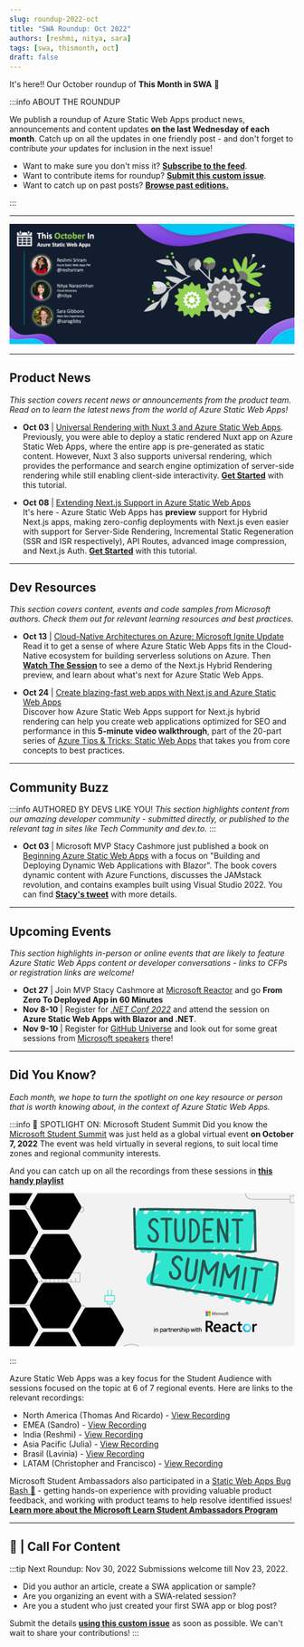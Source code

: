 ```yaml
---
slug: roundup-2022-oct
title: "SWA Roundup: Oct 2022"
authors: [reshmi, nitya, sara]
tags: [swa, thismonth, oct]
draft: false
---
```


<head>
  <meta name="twitter:url" content="https://www.azurestaticwebapps.dev/blog/roundup-2022-oct" />
  <meta name="twitter:title" content="This Month in Azure Static Web Apps: Oct 2022" />
  <meta name="twitter:description" content="This October in @AzureStaticApps - we cover hybrid rendering with @nextjs, universal rendering with @nuxt_js and put the spotlight on #MicrosoftStudentSummit" />
  <meta name="twitter:image" content="https://www.azurestaticwebapps.dev/img/png/roundup/oct.png" />
  <meta name="twitter:card" content="summary_large_image" />
  <meta name="twitter:creator" content="@nitya" />
  <meta name="twitter:site" content="@AzureStaticApps" /> 
  <link rel="canonical" href="https://www.azurestaticwebapps.dev/blog/roundup-2022-oct" />
</head>


It's here!! Our October roundup of **This Month in SWA** 🎉

:::info ABOUT THE ROUNDUP 

We publish a roundup of Azure Static Web Apps product news, announcements and content updates **on the last Wednesday of each month**. Catch up on all the updates in one friendly post - and don't forget to contribute _your_ updates for inclusion in the next issue!

 * Want to make sure you don't miss it? <a href="/blog/rss.xml" target="_blank">**Subscribe to the feed**</a>.
 * Want to contribute items for roundup? [**Submit this custom issue**](https://github.com/staticwebdev/30DaysOfSWA/issues/new?assignees=&labels=ThisMonthIn+-+Community&template=---this-month-in-swa--community-submission.md&title=This+Month+In%3A+Community).
 * Want to catch up on past posts? [**Browse past editions.**](/thismonth#view-past-editions)

:::

---

![](../../static/img/png/roundup/oct.png)

---

## Product News

_This section covers recent news or announcements from the product team. Read on to learn the latest news from the world of Azure Static Web Apps!_ 

* **Oct 03** | [Universal Rendering with Nuxt 3 and Azure Static Web Apps](https://techcommunity.microsoft.com/t5/apps-on-azure-blog/universal-rendering-with-nuxt-3-and-azure-static-web-apps/ba-p/3586297?WT.mc_id=javascript-74011-ninarasi). Previously, you were able to deploy a static rendered Nuxt app on Azure Static Web Apps, where the entire app is pre-generated as static content. However, Nuxt 3 also supports universal rendering, which provides the performance and search engine optimization of server-side rendering while still enabling client-side interactivity. [**Get Started**](https://learn.microsoft.com/en-us/azure/static-web-apps/deploy-nuxtjs?WT.mc_id=javascript-74011-ninarasi) with this tutorial.

* **Oct 08** | [Extending Next.js Support in Azure Static Web Apps](https://techcommunity.microsoft.com/t5/apps-on-azure-blog/extending-next-js-support-in-azure-static-web-apps/ba-p/3627975?WT.mc_id=javascript-74011-ninarasi) <br/> It's here - Azure Static Web Apps has **preview** support for Hybrid Next.js apps, making zero-config deployments with Next.js even easier with support for Server-Side Rendering, Incremental Static Regeneration (SSR and ISR respectively), API Routes, advanced image compression, and Next.js Auth. [**Get Started**](https://learn.microsoft.com/en-us/azure/static-web-apps/deploy-nextjs-hybrid?WT.mc_id=javascript-74011-ninarasi) with this tutorial.

---

## Dev Resources

_This section covers content, events and code samples from Microsoft authors. Check them out for relevant learning resources and best practices._

* **Oct 13** | [Cloud-Native Architectures on Azure: Microsoft Ignite Update](https://techcommunity.microsoft.com/t5/apps-on-azure-blog/cloud-native-architectures-on-azure-microsoft-ignite-update/ba-p/3650098?WT.mc_id=javascript-74011-ninarasi) <br/>  Read it to get a sense of where Azure Static Web Apps fits in the Cloud-Native ecosystem for building serverless solutions on Azure. Then [**Watch The Session**](https://ignite.microsoft.com/sessions/8950b2b1-62eb-48f9-90ef-5ad779ce8e22?source=sessions?WT.mc_id=javascript-74011-ninarasi) to see a demo of the Next.js Hybrid Rendering preview, and learn about what's next for Azure Static Web Apps.

* **Oct 24** | [Create blazing-fast web apps with Next.js and Azure Static Web Apps](https://www.youtube.com/watch?v=w6uH1CZEhcg&WT.mc_id=javascript-74011-ninarasi) <br/> Discover how Azure Static Web Apps support for Next.js hybrid rendering can help you create web applications optimized for SEO and performance in this **5-minute video walkthrough**, part of the 20-part series of [Azure Tips & Tricks: Static Web Apps](https://www.youtube.com/playlist?list=PLlrxD0HtieHgMPeBaDQFx9yNuFxx6S1VG&WT.mc_id=javascript-74011-ninarasi) that takes you from core concepts to best practices.

---

## Community Buzz

:::info AUTHORED BY DEVS LIKE YOU!
_This section highlights content from our amazing developer community - submitted directly, or published to the relevant tag in sites like Tech Community and dev.to._
:::

* **Oct 03** | Microsoft MVP Stacy Cashmore just published a book on [Beginning Azure Static Web Apps](https://link.springer.com/book/10.1007/978-1-4842-8146-8) with a focus on "Building and Deploying Dynamic Web Applications with Blazor". The book covers dynamic content with Azure Functions, discusses the JAMstack revolution, and contains examples built using Visual Studio 2022. You can find [**Stacy's tweet**](https://twitter.com/Stacy_Cash/status/1576956491218976768) with more details.

---

## Upcoming Events

_This section highlights in-person or online events that are likely to feature Azure Static Web Apps content or developer conversations - links to CFPs or registration links are welcome!_

* **Oct 27** | Join MVP Stacy Cashmore at [Microsoft Reactor](https://reactor.microsoft.com/en-us/reactor/events/17239/) and go **From Zero To Deployed App in 60 Minutes**
* **Nov 8-10** | Register for [_.NET Conf 2022_](https://www.dotnetconf.net/) and attend the session on **Azure Static Web Apps with Blazor and .NET**.
* **Nov 9-10** | Register for [GitHub Universe](https://githubuniverse.com/) and look out for some great sessions from [Microsoft speakers](https://githubuniverse.com/events/detail/speakers) there!


---

## Did You Know?

_Each month, we hope to turn the spotlight on one key resource or person that is worth knowing about, in the context of Azure Static Web Apps._

:::info 🌟 SPOTLIGHT ON:  Microsoft Student Summit
Did you know the [Microsoft Student Summit](https://developer.microsoft.com/en-us/reactor/overview/student-summit-2022?WT.mc_id=javascript-74011-ninarasi) was just held as a global virtual event **on October 7, 2022** The event was held virtually in several regions, to suit local time zones and regional community interests. 

And you can catch up on all the recordings from these sessions in [**this handy playlist**](https://www.youtube.com/playlist?list=PLmsFUfdnGr3zU8GBuF3772MWhO4mMjMA-?WT.mc_id=javascript-74011-ninarasi)

![Student Summit Logo](./studentsummit.png)

:::

Azure Static Web Apps was a key focus for the Student Audience with sessions focused on the topic at 6 of 7 regional events. Here are links to the relevant recordings:
 * North America (Thomas And Ricardo) - [View Recording](https://youtu.be/_rfVNPWdcNg?t=7505)
 * EMEA (Sandro) - [View Recording](https://www.youtube.com/watch?v=TLJvG98pSkc&list=PLmsFUfdnGr3zU8GBuF3772MWhO4mMjMA-&index=4&t=7168s&WT.mc_id=javascript-74011-ninarasi)
 * India (Reshmi) - [View Recording](https://youtu.be/e7tm1WpFK24?t=8750&WT.mc_id=javascript-74011-ninarasi)
 * Asia Pacific (Julia) - [View Recording](https://youtu.be/ZjHZ5zCGPbk?t=8528&WT.mc_id=javascript-74011-ninarasi)
 * Brasil (Lavinia) - [View Recording](https://youtu.be/NmjwsCExIQM?list=PLmsFUfdnGr3zU8GBuF3772MWhO4mMjMA-&t=7892&WT.mc_id=javascript-74011-ninarasi)
 * LATAM (Christopher and Francisco) - [View Recording](https://youtu.be/ROJFLILoJ9U?list=PLmsFUfdnGr3zU8GBuF3772MWhO4mMjMA-&t=6930&WT.mc_id=javascript-74011-ninarasi)

Microsoft Student Ambassadors also participated in a [Static Web Apps Bug Bash 🐞](https://github.com/microsoft/studentambassadors/issues) - getting hands-on experience with providing valuable product feedback, and working with product teams to help resolve identified issues! [**Learn more about the Microsoft Learn Student Ambassadors Program**](https://studentambassadors.microsoft.com/?WT.mc_id=javascript-74011-ninarasi)

---

## 🚨 | Call For Content

:::tip Next Roundup: Nov 30, 2022
Submissions welcome till Nov  23, 2022.

 * Did you author an article, create a SWA application or sample?
 * Are you organizing an event with a SWA-related session?
 * Are you a student who just created your first SWA app or blog post?

Submit the details [**using this custom issue**](https://github.com/staticwebdev/30DaysOfSWA/issues/new?assignees=&labels=ThisMonthIn+-+Community&template=---this-month-in-swa--community-submission.md&title=This+Month+In%3A+Community) as soon as possible. We can't wait to share your contributions!
:::
